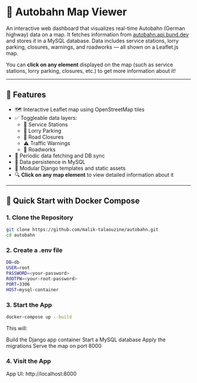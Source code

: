 # 🚧 Autobahn Map Viewer

An interactive web dashboard that visualizes real-time Autobahn (German highway) data on a map. It fetches information from [autobahn.api.bund.dev](https://autobahn.api.bund.dev/) and stores it in a MySQL database. Data includes service stations, lorry parking, closures, warnings, and roadworks — all shown on a Leaflet.js map.

You can **click on any element** displayed on the map (such as service stations, lorry parking, closures, etc.) to get more information about it!

---

## 🌟 Features

- 🗺️ Interactive Leaflet map using OpenStreetMap tiles
- ✅ Toggleable data layers:
  - 🚉 Service Stations
  - 🚛 Lorry Parking
  - 🚧 Road Closures
  - ⚠️ Traffic Warnings
  - 🔨 Roadworks
- 🔄 Periodic data fetching and DB sync
- 💾 Data persistence in MySQL
- 🧩 Modular Django templates and static assets
- 🔍 **Click on any map element** to view detailed information about it

---

## 🐳 Quick Start with Docker Compose

### 1. Clone the Repository

```bash
git clone https://github.com/malik-talaouzine/autobahn.git
cd autobahn

```

### 2. Create a .env file
```bash
DB=db
USER=root
PASSWORD=<your-password>
ROOTPW=<your-root-password>
PORT=3306
HOST=mysql-container
```

### 3. Start the App
```bash
docker-compose up --build
```

This will:

Build the Django app container
Start a MySQL database
Apply the migrations
Serve the map on port 8000

### 4. Visit the App
App UI: http://localhost:8000

